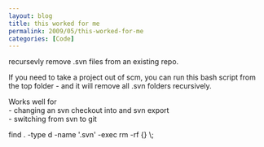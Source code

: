 ```yaml
---
layout: blog
title: this worked for me
permalink: 2009/05/this-worked-for-me
categories: [Code]
---
```


<p>recursevly remove .svn files from an existing repo.</p>
<p>If you need to take a project out of scm, you can run this bash script from the top folder - and it will remove all .svn folders recursively.</p>
<p>Works well for<br />
- changing an svn checkout into and svn export<br />
- switching from svn to git</p>
<p>find . -type d -name &#039;.svn&#039; -exec rm -rf {} \;</p>
